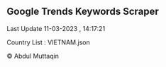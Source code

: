

## Google Trends Keywords Scraper 
 
Last Update 11-03-2023 , 14:17:21

Country List :
VIETNAM.json



© Abdul Muttaqin 
